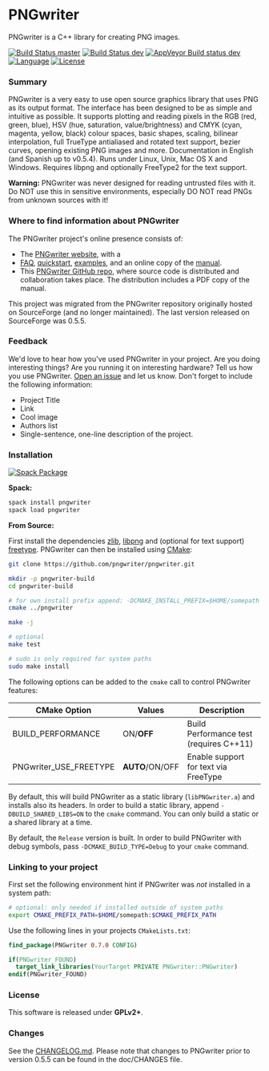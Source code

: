 PNGwriter
=========
PNGwriter is a C++ library for creating PNG images.

[![Build Status master](https://img.shields.io/travis/pngwriter/pngwriter/master.svg?label=master)](https://travis-ci.org/pngwriter/pngwriter/branches)
[![Build Status dev](https://img.shields.io/travis/pngwriter/pngwriter/dev.svg?label=dev)](https://travis-ci.org/pngwriter/pngwriter/branches)
[![AppVeyor Build status dev](https://ci.appveyor.com/api/projects/status/d408e2j24ha2dopq/branch/dev?svg=true)](https://ci.appveyor.com/project/ax3l/pngwriter-2al7e/branch/dev)
[![Language](https://img.shields.io/badge/language-C%2B%2B98-orange.svg)](https://isocpp.org)
[![License](https://img.shields.io/badge/license-GPLv2-blue.svg)](https://www.gnu.org/licenses/gpl-2.0.html)


### Summary

PNGwriter is a very easy to use open source graphics library that uses PNG as
its output format. The interface has been designed to be as simple and
intuitive as possible. It supports plotting and reading pixels in the RGB (red,
green, blue), HSV (hue, saturation, value/brightness) and CMYK (cyan, magenta,
yellow, black) colour spaces, basic shapes, scaling, bilinear interpolation,
full TrueType antialiased and rotated text support, bezier curves, opening
existing PNG images and more. Documentation in English (and Spanish up to
v0.5.4). Runs under Linux, Unix, Mac OS X and Windows. Requires libpng and
optionally FreeType2 for the text support.

**Warning:** PNGwriter was never designed for reading untrusted files with it.
Do NOT use this in sensitive environments, especially DO NOT read PNGs from unknown sources with it!


### Where to find information about PNGwriter

The PNGwriter project's online presence consists of:

- The [PNGwriter website](http://pngwriter.sourceforge.net), with a
- [FAQ](http://pngwriter.sourceforge.net/),
  [quickstart](http://pngwriter.sourceforge.net/quickstart-en.php),
  [examples](http://pngwriter.sourceforge.net/examples-en.php), and an online
  copy of the [manual](http://pngwriter.sourceforge.net/manual-en.php).
- This [PNGwriter GitHub repo](http://github.com/pngwriter/pngwriter), where
  source code is distributed and collaboration takes place. The distribution
  includes a PDF copy of the manual.

This project was migrated from the PNGwriter repository originally hosted on
SourceForge (and no longer maintained). The last version released on
SourceForge was 0.5.5.


### Feedback

We'd love to hear how you've used PNGwriter in your project. Are you doing
interesting things? Are you running it on interesting hardware? Tell us how you
use PNGwriter. [Open an issue](https://github.com/pngwriter/pngwriter/issues/new)
and let us know. Don't forget to include the following information:
- Project Title
- Link
- Cool image
- Authors list
- Single-sentence, one-line description of the project.


### Installation

[![Spack Package](https://img.shields.io/badge/spack.io-pngwriter-brightgreen.svg)](https://spack.io)

**Spack:**

```bash
spack install pngwriter
spack load pngwriter
```

**From Source:**

First install the dependencies [zlib](https://github.com/madler/zlib/), [libpng](http://download.sourceforge.net/libpng) and (optional for text support) [freetype](http://download.savannah.gnu.org/releases/freetype).
PNGwriter can then be installed using [CMake](http://cmake.org/):

```bash
git clone https://github.com/pngwriter/pngwriter.git

mkdir -p pngwriter-build
cd pngwriter-build

# for own install prefix append: -DCMAKE_INSTALL_PREFIX=$HOME/somepath
cmake ../pngwriter

make -j

# optional
make test

# sudo is only required for system paths
sudo make install
```

The following options can be added to the `cmake` call to control PNGwriter features:

| CMake Option           | Values           | Description                             |
|------------------------|------------------|-----------------------------------------|
| BUILD_PERFORMANCE      | ON/**OFF**       | Build Performance test (requires C++11) |
| PNGwriter_USE_FREETYPE | **AUTO**/ON/OFF  | Enable support for text via FreeType    |

By default, this will build PNGwriter as a static library (`libPNGwriter.a`) and installs also its headers.
In order to build a static library, append `-DBUILD_SHARED_LIBS=ON` to the `cmake` command.
You can only build a static or a shared library at a time.

By default, the `Release` version is built.
In order to build PNGwriter with debug symbols, pass `-DCMAKE_BUILD_TYPE=Debug` to your `cmake` command.


### Linking to your project

First set the following environment hint if PNGwriter was *not* installed in a system path:

```bash
# optional: only needed if installed outside of system paths
export CMAKE_PREFIX_PATH=$HOME/somepath:$CMAKE_PREFIX_PATH
```

Use the following lines in your projects `CMakeLists.txt`:
```cmake
find_package(PNGwriter 0.7.0 CONFIG)

if(PNGwriter_FOUND)
  target_link_libraries(YourTarget PRIVATE PNGwriter::PNGwriter)
endif(PNGwriter_FOUND)
```

### License

This software is released under **GPLv2+**.

### Changes

See the [CHANGELOG.md](CHANGELOG.md).
Please note that changes to PNGwriter prior to version 0.5.5 can be found in
the doc/CHANGES file.
